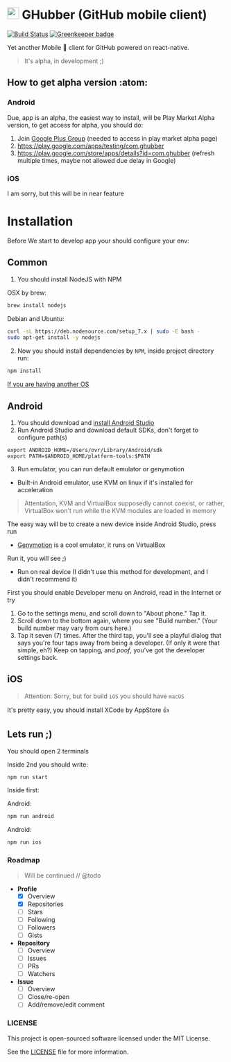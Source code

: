 # <img src="https://socialconnect.github.io/assets/icons/mark-github.svg" width="27"> GHubber (GitHub mobile client)

[![Build Status](https://travis-ci.org/ovr/ghubber.svg?branch=master)](https://travis-ci.org/ovr/ghubber)
[![Greenkeeper badge](https://badges.greenkeeper.io/ovr/ghubber.svg)](https://greenkeeper.io/)


Yet another Mobile :iphone: client for GitHub powered on react-native.

> It's alpha, in development ;)
 
## How to get alpha version :atom:
 
### Android

Due, app is an alpha, the easiest way to install, will be Play Market Alpha version, to get access for alpha, you should do:

1. Join [Google Plus Group](https://plus.google.com/communities/115242870069378334413) (needed to access in play market alpha page)
2. https://play.google.com/apps/testing/com.ghubber
3. https://play.google.com/store/apps/details?id=com.ghubber (refresh multiple times, maybe not allowed due delay in Google)

### iOS

I am sorry, but this will be in near feature

# Installation 

Before We start to develop app your should configure your env:

## Common

1. You should install NodeJS with NPM

OSX by brew:

```bash
brew install nodejs
```

Debian and Ubuntu:

```bash
curl -sL https://deb.nodesource.com/setup_7.x | sudo -E bash -
sudo apt-get install -y nodejs
```

2. Now you should install dependencies by `NPM`, inside project directory run:

```bash
npm install
```

[If you are having another OS](https://nodejs.org/en/download/package-manager/)

## Android

1. You should download and [install Android Studio](https://developer.android.com/studio/install.html)
2. Run Android Studio and download default SDKs, don't forget to configure path(s)

```
export ANDROID_HOME=/Users/ovr/Library/Android/sdk
export PATH=$ANDROID_HOME/platform-tools:$PATH
```

3. Run emulator, you can run default emulator or genymotion

- Built-in Android emulator, use KVM on linux if it's installed for acceleration

> Attentation, KVM and VirtualBox supposedly cannot coexist, or rather, VirtualBox won't run while the KVM modules are loaded in memory

The easy way will be to create a new device inside Android Studio, press run

- [Genymotion](https://www.genymotion.com/) is a cool emulator, it runs on VirtualBox

Run it, you will see ;)

- Run on real device (I didn't use this method for development, and I didn't recommend it)

First you should enable Developer menu on Android, read in the Internet or try
 
1. Go to the settings menu, and scroll down to "About phone." Tap it.
2. Scroll down to the bottom again, where you see "Build number." (Your build number may vary from ours here.)
3. Tap it seven (7) times. After the third tap, you'll see a playful dialog that says you're four taps away from being a developer. (If only it were that simple, eh?) Keep on tapping, and *poof*, you've got the developer settings back.

## iOS

> Attention: Sorry, but for build `iOS` you should have `macOS`

It's pretty easy, you should install XCode by AppStore :+1:

## Lets run ;)

You should open 2 terminals

Inside 2nd you should write:

```bash
npm run start
```

Inside first:

Android:

```bash
npm run android
```

Android:

```bash
npm run ios
```

### Roadmap

> Will be continued // @todo

- **Profile**
    - [X] Overview
    - [X] Repositories
    - [ ] Stars
    - [ ] Following
    - [ ] Followers
    - [ ] Gists
- **Repository**
    - [ ] Overview      
    - [ ] Issues      
    - [ ] PRs      
    - [ ] Watchers
- **Issue**
    - [ ] Overview
    - [ ] Close/re-open
    - [ ] Add/remove/edit comment

### LICENSE

This project is open-sourced software licensed under the MIT License.

See the [LICENSE](LICENSE) file for more information.
